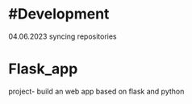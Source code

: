 #Development
============

04.06.2023
syncing repositories

# Flask_app
project- build an web app based on flask and python
 
